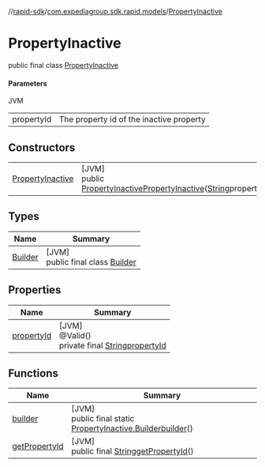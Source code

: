 //[rapid-sdk](../../../index.md)/[com.expediagroup.sdk.rapid.models](../index.md)/[PropertyInactive](index.md)

# PropertyInactive

public final class [PropertyInactive](index.md)

#### Parameters

JVM

| | |
|---|---|
| propertyId | The property id of the inactive property |

## Constructors

| | |
|---|---|
| [PropertyInactive](-property-inactive.md) | [JVM]<br>public [PropertyInactive](index.md)[PropertyInactive](-property-inactive.md)([String](https://docs.oracle.com/javase/8/docs/api/java/lang/String.html)propertyId) |

## Types

| Name | Summary |
|---|---|
| [Builder](-builder/index.md) | [JVM]<br>public final class [Builder](-builder/index.md) |

## Properties

| Name | Summary |
|---|---|
| [propertyId](index.md#612042247%2FProperties%2F700308213) | [JVM]<br>@Valid()<br>private final [String](https://docs.oracle.com/javase/8/docs/api/java/lang/String.html)[propertyId](index.md#612042247%2FProperties%2F700308213) |

## Functions

| Name | Summary |
|---|---|
| [builder](builder.md) | [JVM]<br>public final static [PropertyInactive.Builder](-builder/index.md)[builder](builder.md)() |
| [getPropertyId](get-property-id.md) | [JVM]<br>public final [String](https://docs.oracle.com/javase/8/docs/api/java/lang/String.html)[getPropertyId](get-property-id.md)() |
